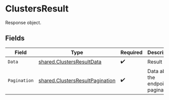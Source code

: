 # ClustersResult

Response object.


## Fields

| Field                                                                                     | Type                                                                                      | Required                                                                                  | Description                                                                               |
| ----------------------------------------------------------------------------------------- | ----------------------------------------------------------------------------------------- | ----------------------------------------------------------------------------------------- | ----------------------------------------------------------------------------------------- |
| `Data`                                                                                    | [shared.ClustersResultData](../../../pkg/models/shared/clustersresultdata.md)             | :heavy_check_mark:                                                                        | Result data.                                                                              |
| `Pagination`                                                                              | [shared.ClustersResultPagination](../../../pkg/models/shared/clustersresultpagination.md) | :heavy_check_mark:                                                                        | Data about the endpoint pagination.                                                       |